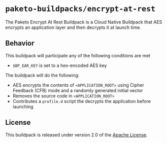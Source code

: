 # `paketo-buildpacks/encrypt-at-rest`
The Paketo Encrypt At Rest Buildpack is a Cloud Native Buildpack that AES encrypts an application layer and then decrypts it at launch time.

## Behavior
This buildpack will participate any of the following conditions are met

* `$BP_EAR_KEY` is set to a hex-encoded AES key

The buildpack will do the following:

* AES encrypts the contents of `<APPLICATION_ROOT>` using Cipher Feedback (CFB) mode and a randomly generated initial vector
* Removes the source code in `<APPLICATION_ROOT>`
* Contributes a `profile.d` script the decrypts the application before launching

## License
This buildpack is released under version 2.0 of the [Apache License][a].

[a]: http://www.apache.org/licenses/LICENSE-2.0
